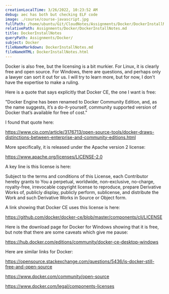 ```yaml
---
creationLocalTime: 3/26/2022, 10:23:52 AM
debug: aec has both but checking ELF code
image: ./course/course-javascript.jpg
fullPath: /home/ubuntu/Git/CloudNotes/Assignments/Docker/DockerInstallNotes.md
relativePath: Assignments/Docker/DockerInstallNotes.md
title: DockerInstallNotes
queryPath: Assignments/Docker/
subject: Docker
fileNameMarkdown: DockerInstallNotes.md
fileNameHTML: DockerInstallNotes.html
---
```



<!-- toc -->
<!-- tocstop -->


Docker is also free, but the licensing is a bit murkier. For Linux, it is clearly free and open source. For Windows, there are questions, and perhaps only a lawyer can sort it out for us. I will try to learn more, but for now, I don't have the expertise to make a ruling.


Here is a quote that says explicitly that Docker CE, the one I want is free:


"Docker Engine has been renamed to Docker Community Edition, and, as the name suggests, it’s a do-it-yourself, community supported version of Docker that’s available for free of cost."


I found that quote here:


https://www.cio.com/article/3176713/open-source-tools/docker-draws-distinctions-between-enterprise-and-community-editions.html


More specifically, it is released under the Apache version 2 license:


https://www.apache.org/licenses/LICENSE-2.0


A key line is this license is here:


Subject to the terms and conditions of this License, each Contributor hereby grants to You a perpetual, worldwide, non-exclusive, no-charge, royalty-free, irrevocable copyright license to reproduce, prepare Derivative Works of, publicly display, publicly perform, sublicense, and distribute the Work and such Derivative Works in Source or Object form.


A link showing that Docker CE uses this license is here:


https://github.com/docker/docker-ce/blob/master/components/cli/LICENSE


Here is the download page for Docker for Windows showing that it is free, but note that there are some caveats which give me pause:


https://hub.docker.com/editions/community/docker-ce-desktop-windows


Here are similar links for Docker:


https://opensource.stackexchange.com/questions/5436/is-docker-still-free-and-open-source

https://www.docker.com/community/open-source

https://www.docker.com/legal/components-licenses
